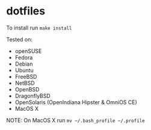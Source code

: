 # dotfiles

To install run `make install`

Tested on:
- openSUSE
- Fedora
- Debian
- Ubuntu
- FreeBSD
- NetBSD
- OpenBSD
- DragonflyBSD
- OpenSolaris (OpenIndiana Hipster & OmniOS CE)
- MacOS X

NOTE: On MacOS X run `mv ~/.bash_profile ~/.profile`
